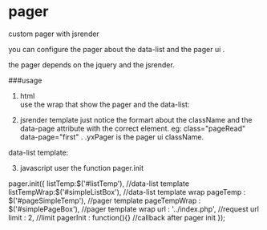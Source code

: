 pager
=====

custom pager with jsrender

you can configure the pager about the data-list  and the pager ui . 

the pager depends on the jquery  and the jsrender.

###usage
1. html  
use the wrap that show the pager and the data-list:
    <ul id="simpleListBox"></ul>
    <div id="simplePageBox"></div>


2. jsrender template
just notice the formart about the className and the data-page attribute with the correct element.
eg: class="pageRead"  data-page="first" .
.yxPager is the pager ui className.

<script id="pageSimpleTemp" type="text/x-jsrender">
  <div class="yxPager">
   {{if curPage == 1}}
            <span class="pageRead">首页</span>
            <span class="pageRead">上一页</span>
    {{else}}
            <a href="javascript:;" data-page="first">首页</a>
            <a href="javascript:;" data-page="prev">上一页</a>
    {{/if}}
    {{if curPage == totalPage}}
     <span class="pageRead">下一页</span>
     <span class="pageRead">末页</span>
     {{else}}
    <a href="javascript:;" data-page="next">下一页</a>
    <a href="javascript:;" data-page="last">末页</a>
    {{/if}}
  <span class="infoBox">共{{>totalPage}}页，当前第{{>curPage}}页，到第<input type="text" class="jumpPage" value="{{>curPage}}" />页</span>
  <a href="javascript:;" data-page="jump">确定</a>
  </div>
</script>

data-list template:

<script id="listTemp" type="text/x-jsrender">
   <li>时间：{{>DateTime}} amount：{{>Amount}}</li>
</script>

3. javascript 
user the function pager.init

pager.init({
    listTemp:$('#listTemp'),   //data-list template
    listTempWrap:$('#simpleListBox'),  //data-list template wrap
    pageTemp : $('#pageSimpleTemp'),   //pager template
    pageTempWrap : $('#simplePageBox'),  //pager template wrap
    url : '../index.php',     //request url
    limit : 2,              //limit
    pagerInit : function(){}   //callback after pager init
});


